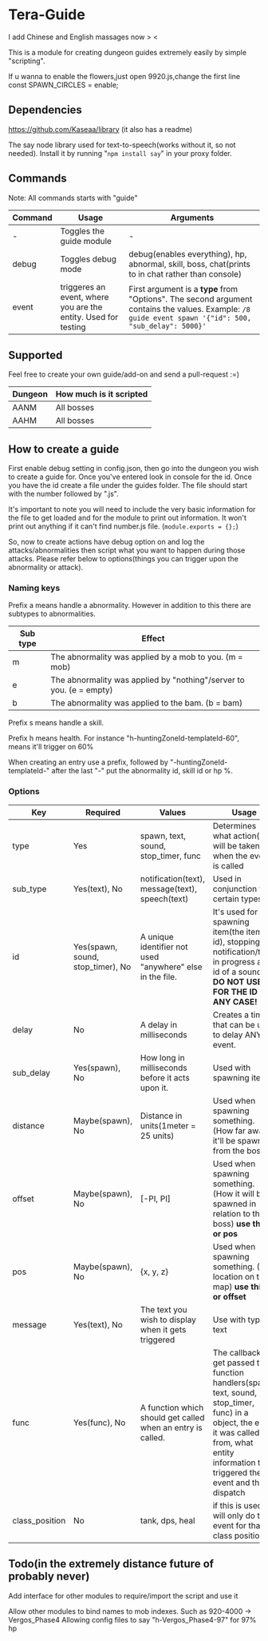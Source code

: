 # Tera-Guide
I  add Chinese and English massages now > <

This is a module for creating dungeon guides extremely easily by simple "scripting".

If u wanna to enable the flowers,just open 9920.js,change the first line const SPAWN_CIRCLES = enable;

## Dependencies
https://github.com/Kaseaa/library (it also has a readme)

The say node library used for text-to-speech(works without it, so not needed). Install it by running "`npm install say`" in your proxy folder.

## Commands
Note: All commands starts with "guide"

Command | Usage | Arguments
--- | --- | ---
\- | Toggles the guide module | \-
debug | Toggles debug mode | debug(enables everything), hp, abnormal, skill, boss, chat(prints to in chat rather than console)
event | triggeres an event, where you are the entity. Used for testing | First argument is a **type** from "Options". The second argument contains the values. Example: `/8 guide event spawn '{"id": 500, "sub_delay": 5000}'`

## Supported
Feel free to create your own guide/add-on and send a pull-request :=)

Dungeon | How much is it scripted
--- | ---
AANM | All bosses
AAHM | All bosses


## How to create a guide
First enable debug setting in config.json, then go into the dungeon you wish to create a guide for.
Once you've entered look in console for the id. Once you have the id create a file under the guides folder.
The file should start with the number followed by ".js".

It's important to note you will need to include the very basic information for the file to get loaded and for the module to print out information. It won't print out anything if it can't find number.js file. (`module.exports = {};`)

So, now to create actions have debug option on and log the attacks/abnormalities then script what you want to happen during those attacks. Please refer below to options(things you can trigger upon the abnormality or attack).

### Naming keys
Prefix a means handle a abnormality. However in addition to this there are subtypes to abnormalities.

Sub type | Effect
--- | ---
m | The abnormality was applied by a mob to you. (m = mob)
e | The abnormality was applied by "nothing"/server to you. (e = empty)
b | The abnormality was applied to the bam. (b = bam)

Prefix s means handle a skill.

Prefix h means health. For instance "h-huntingZoneId-templateId-60", means it'll trigger on 60%

When creating an entry use a prefix, followed by "-huntingZoneId-templateId-" after the last "-" put the abnormality id, skill id or hp %.

### Options
Key | Required | Values | Usage
--- | --- | --- | ---
type | Yes | spawn, text, sound, stop_timer, func | Determines what action(s) will be taken when the event is called
sub_type | Yes(text), No | notification(text), message(text), speech(text) | Used in conjunction with certain types.
id | Yes(spawn, sound, stop_timer), No | A unique identifier not used "anywhere" else in the file. | It's used for spawning item(the item id), stopping a notification/text in progress and id of a sound. **DO NOT USE 0 FOR THE ID IN ANY CASE!**
delay | No | A delay in milliseconds | Creates a timer that can be used to delay ANY event.
sub_delay | Yes(spawn), No | How long in milliseconds before it acts upon it. | Used with spawning items
distance | Maybe(spawn), No | Distance in units(1meter = 25 units) | Used when spawning something. (How far away it'll be spawned from the boss)
offset | Maybe(spawn), No | [-PI, PI] | Used when spawning something. (How it will be spawned in relation to the boss) **use this or pos**
pos | Maybe(spawn), No | {x, y, z} | Used when spawning something. (The location on the map) **use this or offset**
message | Yes(text), No | The text you wish to display when it gets triggered | Use with type text
func | Yes(func), No | A function which should get called when an entry is called. | The callback will get passed the function handlers(spawn, text, sound, stop_timer, func) in a object, the event it was called from, what entity information that triggered the event and the dispatch
class_position | No | tank, dps, heal | if this is used, it will only do the event for that class position

## Todo(in the extremely distance future of probably never)
Add interface for other modules to require/import the script and use it

Allow other modules to bind names to mob indexes. Such as 920-4000 -> Vergos_Phase4 Allowing config files to say "h-Vergos_Phase4-97" for 97% hp

